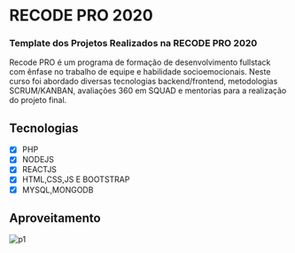 # RECODE PRO 2020

### Template dos Projetos Realizados na RECODE PRO 2020 

Recode PRO é um programa de formação de desenvolvimento fullstack com ênfase no trabalho de equipe e habilidade socioemocionais. Neste curso foi abordado diversas tecnologias backend/frontend, metodologias SCRUM/KANBAN, avaliações 360 em SQUAD e mentorias para a realização do projeto final.


## Tecnologias  

- [x] PHP
- [x] NODEJS 
- [x] REACTJS
- [x] HTML,CSS,JS E BOOTSTRAP
- [x] MYSQL,MONGODB 

## Aproveitamento 

![p1](https://user-images.githubusercontent.com/61328786/121750637-26117f80-cae3-11eb-8c60-2ca28061eeeb.png)





